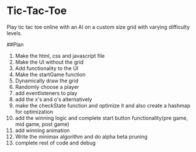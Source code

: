 # Tic-Tac-Toe
Play tic tac toe online with an AI on a custom size grid with varying difficulty levels.

##Plan
1. Make the html, css and javascript file
2. Make the UI without the grid
3. Add functionality to the UI
4. Make the startGame function
5. Dynamically draw the grid
6. Randomly choose a player
7. add eventlisteners to play
8. add the x's and o's alternatively
9. make the checkState function and optimize it and also create a hashmap for optimization
10. add the winning logic and complete start button functionality(pre game, mid game, post game)
11. add winning animation
11. Write the minimax algorithm and do alpha beta pruning
12. complete rest of code and debug
